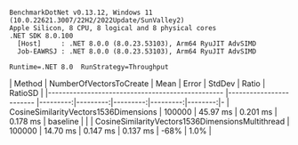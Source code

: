 ```

BenchmarkDotNet v0.13.12, Windows 11 (10.0.22621.3007/22H2/2022Update/SunValley2)
Apple Silicon, 8 CPU, 8 logical and 8 physical cores
.NET SDK 8.0.100
  [Host]     : .NET 8.0.0 (8.0.23.53103), Arm64 RyuJIT AdvSIMD
  Job-EAWRSJ : .NET 8.0.0 (8.0.23.53103), Arm64 RyuJIT AdvSIMD

Runtime=.NET 8.0  RunStrategy=Throughput  

```
| Method                                           | NumberOfVectorsToCreate | Mean     | Error    | StdDev   | Ratio    | RatioSD | 
|------------------------------------------------- |------------------------ |---------:|---------:|---------:|---------:|--------:|-
| CosineSimilarityVectors1536Dimensions            | 100000                  | 45.97 ms | 0.201 ms | 0.178 ms | baseline |         | 
| CosineSimilarityVectors1536DimensionsMultithread | 100000                  | 14.70 ms | 0.147 ms | 0.137 ms |     -68% |    1.0% | 
